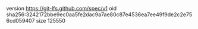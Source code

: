 version https://git-lfs.github.com/spec/v1
oid sha256:3242172bbe9ec0aa5fe2dac9a7ae80c87e4536ea7ee49f9de2c2e756cd059407
size 125550

